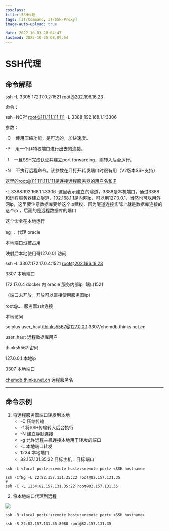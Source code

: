 ```yaml
---
cssclass:
title: SSH代理
tags: [IT/Command, IT/SSH-Proxy]
image-auto-upload: true

date: 2022-10-03 20:04:47
lastmod: 2022-10-25 08:09:54
---
```

# SSH代理
## 命令解释

ssh -L 3305:172.17.0.2:1521 [root@202.196.16.23](mailto:root@202.196.16.23)

命令：

ssh -NCPf [root@111.111.111.111](mailto:root@111.111.111.111) -L 3388:192.168.1.1:3306

参数：

-C    使用压缩功能，是可选的，加快速度。

-P    用一个非特权端口进行出去的连接。

-f    一旦SSH完成认证并建立port forwarding，则转入后台运行。

-N    不执行远程命令。该参数在只打开转发端口时很有用（V2版本SSH支持）

这里的root@111.111.111.111是连接远程服务器的用户名和IP

-L 3388:192.168.1.1:3306  这里表示建立的隧道，3388是本机端口，通过3388和远程服务器建立隧道，192.168.1.1是内网ip，可以用127.0.0.1，当然也可以用外网ip，这里要注意数据库要给这个ip赋权，因为隧道连接实际上就是数据库连接的这个ip ，后面的是远程数据库的端口

这个命令在本地运行

eg ： 代理 oracle

本地端口没被占用

映射后本地使用哥127.0.01 访问

ssh -L 3307:172.17.0.4:1521 [root@202.196.16.23](mailto:root@202.196.16.23)

3307 本地端口

172.17.0.4 docker 内 oracle 服务内部ip  端口1521

（端口未开放，开放可以直接使用服务器ip）

root@...  服务器ssh连接

本地访问

sqlplus user_haut/thinks5567@127.0.0.1:3307/chemdb.thinks.net.cn

user_haut 远程数据库用户

thinks5567 密码

127.0.0.1 本地ip

3307 本地端口

[chemdb.thinks.net.cn](http://chemdb.thinks.net.cn) 远程服务名

---
## 命令示例


1.  将远程服务器端口转发到本地
    -   -C 压缩传输
    -   -f 将SSH传输转入后台执行
    -   -N 建立静默连接
    -   -g 允许远程主机连接本地用于转发的端口
    -   -L 本地端口转发
    -   1234 本地端口
    -   82.157.131.35:22 目标主机：目标端口

```
ssh -L <local port>:<remote host>:<remote port> <SSH hostname>

ssh -CfNg -L 22:82.157.131.35:22 root@82.157.131.35
# 
ssh -C -L 1234:82.157.131.35:22 root@82.157.131.35

```

2.  将本地端口代理到远程

![](https://secure2.wostatic.cn/static/3fnXgsvKu1L58NBWGcjAAs/image.png)

```
ssh -R <local port>:<remote host>:<remote port> <SSH hostname>

ssh -R 22:82.157.131.35:8080 root@82.157.131.35

```


